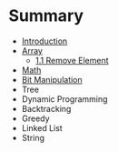 # Summary

* [Introduction](README.md)
* [Array](chapter1.md)
   * [1.1 Remove Element](11_remove_element.md)
* [Math](math.md)
* [Bit Manipulation](bit_manipulation.md)
* Tree
* Dynamic Programming
* Backtracking
* Greedy
* Linked List
* String

